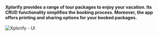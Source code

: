 <b>Xplorify provides a range of tour packages to enjoy your vacation. Its CRUD functionality simplifies the booking process. Moreover, the app offers printing and sharing options for your booked packages.</b>
<br><br>
![Xplorify - UI](https://github.com/shxxkir/Xplorify-Backend/assets/128359891/447a6679-68b1-413b-9f90-d164e19406ad)
